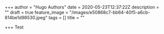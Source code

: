 +++
author = "Hugo Authors"
date = 2020-05-23T12:37:22Z
description = ""
draft = true
feature_image = "/images/e50868c7-bb64-40f5-a6cb-814be1d98530.jpeg"
tags = []
title = ""

+++
Test
